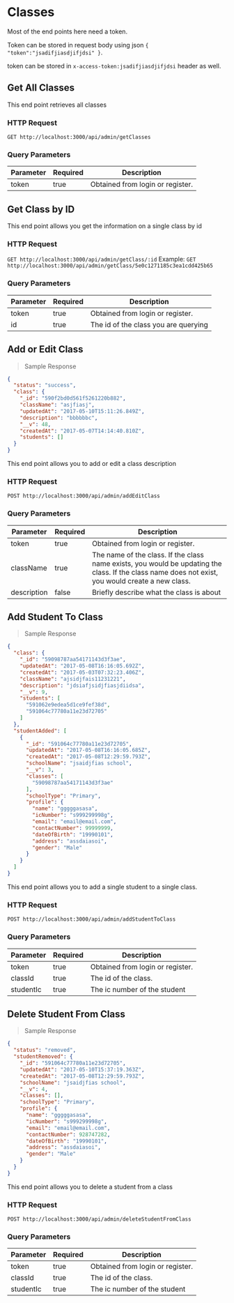# Classes
Most of the end points here need a token.

Token can be stored in request body using json `{ "token":"jsadifjiasdjifjdsi" }`.

token can be stored in `x-access-token:jsadifjiasdjifjdsi` header as well.



## Get All Classes
This end point retrieves all classes
### HTTP Request
`GET http://localhost:3000/api/admin/getClasses`
### Query Parameters
Parameter | Required | Description
--------- | ------- | -----------
token     | true    | Obtained from login or register.



## Get Class by ID
This end point allows you get the information on a single class by id
### HTTP Request
`GET http://localhost:3000/api/admin/getClass/:id`
Example:
`GET http://localhost:3000/api/admin/getClass/5e0c1271185c3ea1cdd425b65`

### Query Parameters
Parameter | Required | Description
--------- | ------- | -----------
token     | true    | Obtained from login or register.
id        | true    | The id of the class you are querying



## Add or Edit Class
> Sample Response

```json
{
  "status": "success",
  "class": {
    "_id": "590f2bd0d561f5261220b882",
    "className": "asjfiasj",
    "updatedAt": "2017-05-10T15:11:26.849Z",
    "description": "bbbbbbc",
    "__v": 48,
    "createdAt": "2017-05-07T14:14:40.810Z",
    "students": []
  }
}
```
This end point allows you to add or edit a class description

### HTTP Request
`POST http://localhost:3000/api/admin/addEditClass`

### Query Parameters
Parameter  | Required | Description
---------  | -------  | -----------
token      | true     | Obtained from login or register.
className  | true     | The name of the class. If the class name exists, you would be updating the class. If the class name does not exist, you would create a new class.
description| false    | Briefly describe what the class is about



## Add Student To Class
> Sample Response

```json
{
  "class": {
    "_id": "59098787aa54171143d3f3ae",
    "updatedAt": "2017-05-08T16:16:05.692Z",
    "createdAt": "2017-05-03T07:32:23.406Z",
    "className": "ajsidjfais11231221",
    "description": "jdsiafjsidjfiasjdiidsa",
    "__v": 9,
    "students": [
      "591062e9edea5d1ce9fef38d",
      "591064c77780a11e23d72705"
    ]
  },
  "studentAdded": [
    {
      "_id": "591064c77780a11e23d72705",
      "updatedAt": "2017-05-08T16:16:05.685Z",
      "createdAt": "2017-05-08T12:29:59.793Z",
      "schoolName": "jsaidjfias school",
      "__v": 3,
      "classes": [
        "59098787aa54171143d3f3ae"
      ],
      "schoolType": "Primary",
      "profile": {
        "name": "gggggasasa",
        "icNumber": "s999299998g",
        "email": "email@email.com",
        "contactNumber": 99999999,
        "dateOfBirth": "19990101",
        "address": "assdaiasoi",
        "gender": "Male"
      }
    }
  ]
}
```
This end point allows you to add a single student to a single class.

### HTTP Request
`POST http://localhost:3000/api/admin/addStudentToClass`

### Query Parameters
Parameter  | Required | Description
---------  | -------  | -----------
token      | true     | Obtained from login or register.
classId    | true     | The id of the class.
studentIc  | true     | The ic number of the student



## Delete Student From Class
>Sample Response

```json
{
  "status": "removed",
  "studentRemoved": {
    "_id": "591064c77780a11e23d72705",
    "updatedAt": "2017-05-10T15:37:19.363Z",
    "createdAt": "2017-05-08T12:29:59.793Z",
    "schoolName": "jsaidjfias school",
    "__v": 4,
    "classes": [],
    "schoolType": "Primary",
    "profile": {
      "name": "gggggasasa",
      "icNumber": "s999299998g",
      "email": "email@email.com",
      "contactNumber": 928747282,
      "dateOfBirth": "19990101",
      "address": "assdaiasoi",
      "gender": "Male"
    }
  }
}
```

This end point allows you to delete a student from a class

### HTTP Request
`POST http://localhost:3000/api/admin/deleteStudentFromClass`

### Query Parameters
Parameter  | Required | Description
---------  | -------  | -----------
token      | true     | Obtained from login or register.
classId    | true     | The id of the class.
studentIc  | true     | The ic number of the student